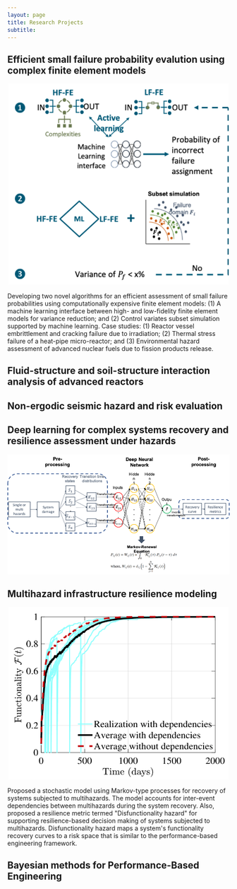 ```yaml
---
layout: page
title: Research Projects
subtitle:
---
```


## Efficient small failure probability evalution using complex finite element models

<center><img style="float: center;" src="/img/Small_Pf.png" width="500"></center>

Developing two novel algorithms for an efficient assessment of small failure probabilities using computationally expensive finite element models: (1) A machine learning interface between high- and low-fidelity finite element models for variance reduction; and (2) Control variates subset simulation supported by machine learning. Case studies: (1) Reactor vessel embrittlement and cracking failure due to irradiation; (2) Thermal stress failure of a heat-pipe micro-reactor; and (3) Environmental hazard assessment of advanced nuclear fuels due to fission products release.

## Fluid-structure and soil-structure interaction analysis of advanced reactors

## Non-ergodic seismic hazard and risk evaluation

## Deep learning for complex systems recovery and resilience assessment under hazards

<center><img style="float: center;" src="/img/DNN_compsys.png" width="750"></center>

## Multihazard infrastructure resilience modeling

<center><img style="float: center;" src="/img/MH_rec.png" width="500"></center>

Proposed a stochastic model using Markov-type processes for recovery of systems subjected to multihazards. The model accounts for inter-event dependencies between multihazards during the system recovery. Also, proposed a resilience metric termed "Disfunctionality hazard" for supporting resilience-based decision making of systems subjected to multihazards. Disfunctionality hazard maps a system's functionality recovery curves to a risk space that is similar to the performance-based engineering framework.

## Bayesian methods for Performance-Based Engineering

<!--

Journal articles are complex to understand without spending sufficient time reading them. The aim of these research blogs is to discuss my research in a casual manner so as to aid in its easier comprehension. Following are the links to the discussion topics grouped under three research themes. Comments and suggestions for the improvement of my posts are welcome and can be directed to my Gmail: **somdhulipala9**.


## 1. Performance-Based Earthquake Engineering


**-Structural Performance Assessment under Extreme Ground Motions**

  * [Why understanding the seismology of scaled accelerograms is important for Earthquake Engineering?](Blogs/PBEE/Acc_Sca_1.md)
  * [Seismology of Accelerogram Scaling 1 -- Elastodynamics and Earthquakes](Blogs/PBEE/Acc_Sca_2.md)
  * [Seismology of Accelerogram Scaling 2 -- Non-Portability Axiom and Scaled Accelerogram Recording Location](Blogs/PBEE/Acc_Sca_3.md)
  * [Seismology of Accelerogram Scaling 3 -- Magnitude and Distance of a Scaled Accelerogram](Blogs/PBEE/Acc_Sca_4.md)
  * [References](Blogs/PBEE/References.md) 

## 2. Networks, Interactions, Data: Infrastructure Resilience Improvement and Maintenance under Hazards

**-Markov Stochastic Theory for Multihazard Infrastructure Resilience Assessment**

  * [Understanding the Markov hierarchy for infrastructure resilience assessment](Blogs/AHRSC/Markov.md)

## 3. Finite Element Methods and Uncertainty Quantification


* [Bayes rule and Markov Chain Monte Carlo in Structrual Engineering](Blogs/BUQ/MCMC.md) 

#
-->
